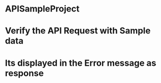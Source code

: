 # APISampleProject
# Verify the API Request with Sample data
# Its displayed in the Error message as response